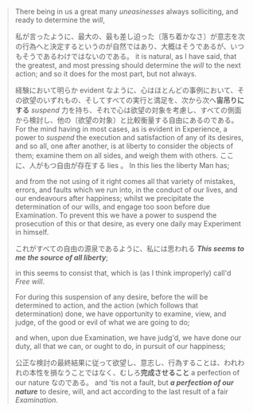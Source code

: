 



> There being in us a great many *uneasinesses* always solliciting, and ready to determine the *will*, 
> 
> 私が言ったように、最大の、最も差し迫った〔落ち着かなさ〕が意志を次の行為へと決定するというのが自然ではあり、大概はそうであるが、いつもそうであるわけではないのである。
> it is natural, as I have said, that the greatest, and most pressing should determine the *will* to the next action; and so it does for the most part, but not always. 
> 
> 経験において明らか evident なように、心はほとんどの事例において、その欲望のいずれもの、そしてすべての実行と満足を、次から次へ**宙吊りにする** *suspend* 力を持ち、それで心は欲望の対象を考慮し、すべての側面から検討し、他の〔欲望の対象〕と比較衡量する自由にあるのである。
> For the mind having in most cases, as is evident in Experience, a power to *suspend* the execution and satisfaction of any of its desires, and so all, one after another, is at liberty to consider the objects of them; examine them on all sides, and weigh them with others. 
> ここに、人がもつ自由が存在する lies 。
> In this lies the liberty Man has; 
> 
> and from the not using of it right comes all that variety of mistakes, errors, and faults which we run into, in the conduct of our lives, and our endeavours after happiness; whilst we precipitate the determination of our wills, and engage too soon before due Examination. To prevent this we have a power to suspend the prosecution of this or that desire, as every one daily may Experiment in himself. 
> 
> これがすべての自由の源泉であるように、私には思われる
> ***This seems to me the source of all liberty***; 
> 
> in this seems to consist that, which is (as I think improperly) call'd *Free will*. 
> 
> 
> For during this suspension of any desire, before the will be determined to action, and the action (which follows that determination) done, we have opportunity to examine, view, and judge, of the good or evil of what we are going to do; 
> 
> and when, upon due Examination, we have judg'd, we have done our duty, all that we can, or ought to do, in pursuit of our happiness; 
> 
> 公正な検討の最終結果に従って欲望し、意志し、行為することは、われわれの本性を損なうことではなく、むしろ**完成させること** a perfection of our nature なのである。
> and 'tis not a fault, but ***a perfection of our nature*** to desire, will, and act according to the last result of a fair *Examination*.